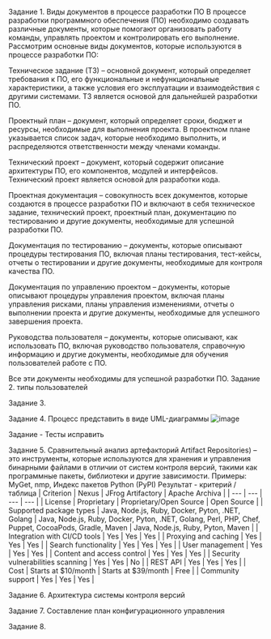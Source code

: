 Задание 1. Виды документов в процессе разработки ПО
В процессе разработки программного обеспечения (ПО) необходимо создавать различные документы, которые помогают организовать работу команды, управлять проектом и контролировать его выполнение. Рассмотрим основные виды документов, которые используются в процессе разработки ПО:

Техническое задание (ТЗ) – основной документ, который определяет требования к ПО, его функциональные и нефункциональные характеристики, а также условия его эксплуатации и взаимодействия с другими системами. ТЗ является основой для дальнейшей разработки ПО.

Проектный план – документ, который определяет сроки, бюджет и ресурсы, необходимые для выполнения проекта. В проектном плане указывается список задач, которые необходимо выполнить, и распределяются ответственности между членами команды.

Технический проект – документ, который содержит описание архитектуры ПО, его компонентов, модулей и интерфейсов. Технический проект является основой для разработки кода.

Проектная документация – совокупность всех документов, которые создаются в процессе разработки ПО и включают в себя техническое задание, технический проект, проектный план, документацию по тестированию и другие документы, необходимые для успешной разработки ПО.

Документация по тестированию – документы, которые описывают процедуры тестирования ПО, включая планы тестирования, тест-кейсы, отчеты о тестировании и другие документы, необходимые для контроля качества ПО.

Документация по управлению проектом – документы, которые описывают процедуры управления проектом, включая планы управления рисками, планы управления изменениями, отчеты о выполнении проекта и другие документы, необходимые для успешного завершения проекта.

Руководства пользователя – документы, которые описывают, как использовать ПО, включая руководство пользователя, справочную информацию и другие документы, необходимые для обучения пользователей работе с ПО.

Все эти документы необходимы для успешной разработки ПО.
Задание 2. типы пользователей

Задание 3. 

Задание 4. Процесс представить в виде UML-диаграммы
![image](https://user-images.githubusercontent.com/65451923/230900375-94036da9-cfd6-42d3-abf7-5b9d40559fe0.png)

Задание - Тесты исправить

Задание 5. Сравнительный анализ артефакторий
Artifact Repositories) – это инструменты, которые используются для хранения и управления бинарными файлами в отличии от систем контроля версий, такими как программные пакеты, библиотеки и другие зависимости. Примеры: MyGet, nmp, Индекс пакетов Python (PyPI)
Результат - критерий /таблица
| Criterion | Nexus | JFrog Artifactory | Apache Archiva |
| --- | --- | --- | --- |
| License | Proprietary | Proprietary/Open Source | Open Source |
| Supported package types | Java, Node.js, Ruby, Docker, Pyton, .NET, Golang | Java, Node.js, Ruby, Docker, Pyton, .NET, Golang, Perl, PHP, Chef, Puppet, CocoaPods, Gradle, Maven | Java, Node.js, Ruby, Pyton, Maven |
| Integration with CI/CD tools | Yes | Yes | Yes |
| Proxying and caching | Yes | Yes | Yes |
| Search functionality | Yes | Yes | Yes |
| User management | Yes | Yes | Yes |
| Content and access control | Yes | Yes | Yes |
| Security vulnerabilities scanning | Yes | Yes | No |
| REST API | Yes | Yes | Yes |
| Cost | Starts at $10/month | Starts at $39/month | Free |
| Community support | Yes | Yes | Yes |

Задание 6. Архитектура системы контроля версий

Задание 7. Составление план конфигурационного управления

Задание 8.
